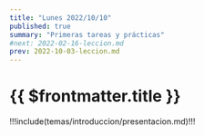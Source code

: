```yaml
---
title: "Lunes 2022/10/10"
published: true
summary: "Primeras tareas y prácticas"
#next: 2022-02-16-leccion.md
prev: 2022-10-03-leccion.md
---
```


# {{ $frontmatter.title }}

!!!include(temas/introduccion/presentacion.md)!!!

